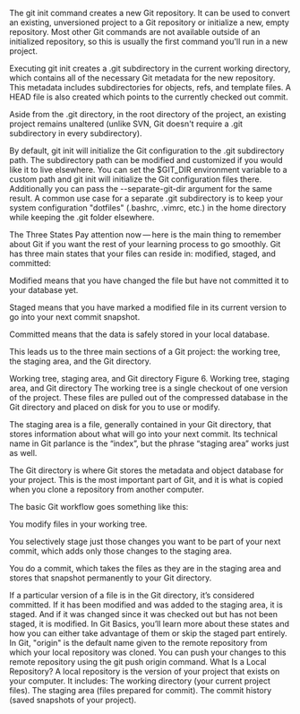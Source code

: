 The git init command creates a new Git repository. It can be used to convert an existing, unversioned project to a Git repository or initialize a new, empty repository. Most other Git commands are not available outside of an initialized repository, so this is usually the first command you'll run in a new project.

Executing git init creates a .git subdirectory in the current working directory, which contains all of the necessary Git metadata for the new repository. This metadata includes subdirectories for objects, refs, and template files. A HEAD file is also created which points to the currently checked out commit.

Aside from the .git directory, in the root directory of the project, an existing project remains unaltered (unlike SVN, Git doesn't require a .git subdirectory in every subdirectory).

By default, git init will initialize the Git configuration to the .git subdirectory path. The subdirectory path can be modified and customized if you would like it to live elsewhere. You can set the $GIT_DIR environment variable to a custom path and git init will initialize the Git configuration files there. Additionally you can pass the --separate-git-dir argument for the same result. A common use case for a separate .git subdirectory is to keep your system configuration "dotfiles" (.bashrc, .vimrc, etc.) in the home directory while keeping the .git folder elsewhere.


The Three States
Pay attention now — here is the main thing to remember about Git if you want the rest of your learning process to go smoothly. Git has three main states that your files can reside in: modified, staged, and committed:

Modified means that you have changed the file but have not committed it to your database yet.

Staged means that you have marked a modified file in its current version to go into your next commit snapshot.

Committed means that the data is safely stored in your local database.

This leads us to the three main sections of a Git project: the working tree, the staging area, and the Git directory.

Working tree, staging area, and Git directory
Figure 6. Working tree, staging area, and Git directory
The working tree is a single checkout of one version of the project. These files are pulled out of the compressed database in the Git directory and placed on disk for you to use or modify.

The staging area is a file, generally contained in your Git directory, that stores information about what will go into your next commit. Its technical name in Git parlance is the “index”, but the phrase “staging area” works just as well.

The Git directory is where Git stores the metadata and object database for your project. This is the most important part of Git, and it is what is copied when you clone a repository from another computer.

The basic Git workflow goes something like this:

You modify files in your working tree.

You selectively stage just those changes you want to be part of your next commit, which adds only those changes to the staging area.

You do a commit, which takes the files as they are in the staging area and stores that snapshot permanently to your Git directory.

If a particular version of a file is in the Git directory, it’s considered committed. If it has been modified and was added to the staging area, it is staged. And if it was changed since it was checked out but has not been staged, it is modified. In Git Basics, you’ll learn more about these states and how you can either take advantage of them or skip the staged part entirely.
In Git, "origin" is the default name given to the remote repository from which your local repository was cloned. You can push your changes to this remote repository using the git push origin command.
What Is a Local Repository?
A local repository is the version of your project that exists on your computer.
It includes:
The working directory (your current project files).
The staging area (files prepared for commit).
The commit history (saved snapshots of your project).
